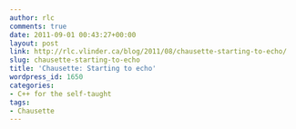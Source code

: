 ```yaml
---
author: rlc
comments: true
date: 2011-09-01 00:43:27+00:00
layout: post
link: http://rlc.vlinder.ca/blog/2011/08/chausette-starting-to-echo/
slug: chausette-starting-to-echo
title: 'Chausette: Starting to echo'
wordpress_id: 1650
categories:
- C++ for the self-taught
tags:
- Chausette
---
```


